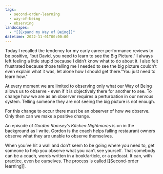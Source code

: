 ```yaml
---
tags:
  - second-order-learning
  - way-of-being
  - observing
landscapes:
  - "[[Expand my Way of Being]]"
datetime: 2022-11-01T00:00:00
---
```

Today I recalled the tendency for my early career performance reviews to be positive, “but David, you need to learn to see the Big Picture.” I always left feeling a little stupid because I didn’t know what to do about it. I also felt frustrated because those telling me I needed to see the big picture couldn’t even explain what it was, let alone how I should get there.”You just need to learn how."

At every moment we are limited to observing only what our Way of Being allows us to observe - even if it is objectively there for another to see. To change how we are as an observer requires a perturbation in our nervous system. Telling someone they are not seeing the big picture is not enough. 

For this change to occur there must be an observer of how we observe. Only then can we make a positive change.

An episode of *Gordon Ramsey’s Kitchen Nightmares* is on in the background as I write. Gordon is the coach helps failing restaurant owners observe what they are unable to observe themselves.

When you’ve hit a wall and don’t seem to be going where you need to, get someone to help you observe what you can’t see yourself. That somebody can be a coach, words written in a book/article, or a podcast. It can, with practice, even be ourselves. The process is called [[Second-order learning]].
